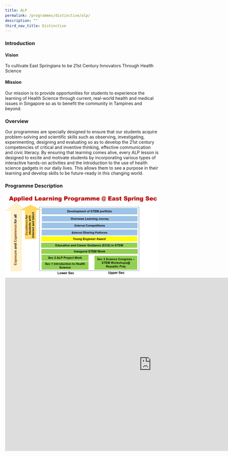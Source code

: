 ```yaml
---
title: ALP
permalink: /programmes/distinctive/alp/
description: ""
third_nav_title: Distinctive
---
```

<h3><strong>Introduction</strong></h3>
<h4><strong>Vision</strong></h4>
<p>To cultivate East Springians to be 21st Century Innovators Through Health Science</p>
<h4><strong>Mission</strong></h4>
<p>Our mission is to provide opportunities for students to experience the learning of Health Science through current, real-world health and medical issues in Singapore so as to benefit the community in Tampines and beyond.</p>
<h3><strong>Overview</strong></h3>
<p>Our programmes are specially designed to ensure that our students acquire problem-solving and scientific skills such as observing, investigating, experimenting, designing and evaluating so as to develop the 21st century competencies of critical and inventive thinking, effective communication and civic literacy. By ensuring that learning comes alive, every ALP lesson is designed to excite and motivate students by incorporating various types of interactive hands-on activities and the introduction to the use of health science gadgets in our daily lives. This allows them to see a purpose in their learning and develop skills to be future-ready in this changing world.</p>
<h3><strong>Programme Description</strong></h3>
<img src="/images/alp.jpg">
<iframe src="https://docs.google.com/presentation/d/e/2PACX-1vTc-L1a8ZDEB5Q1HXFBP0OoU-tk4c2eitOa0aJzcn96_yAUiZBOeHKHRLA2Im79MO2QFdnGHRo0XPlt/embed?start=false&loop=false&delayms=10000" frameborder="0" width="960" height="569" allowfullscreen="true"></iframe>